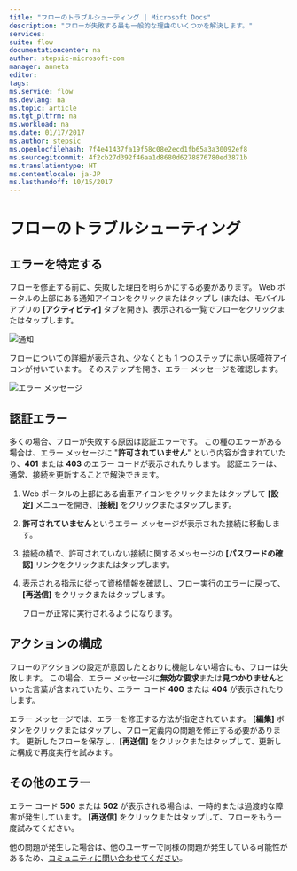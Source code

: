 ```yaml
---
title: "フローのトラブルシューティング | Microsoft Docs"
description: "フローが失敗する最も一般的な理由のいくつかを解決します。"
services: 
suite: flow
documentationcenter: na
author: stepsic-microsoft-com
manager: anneta
editor: 
tags: 
ms.service: flow
ms.devlang: na
ms.topic: article
ms.tgt_pltfrm: na
ms.workload: na
ms.date: 01/17/2017
ms.author: stepsic
ms.openlocfilehash: 7f4e41437fa19f58c08e2ecd1fb65a3a30092ef8
ms.sourcegitcommit: 4f2cb27d392f46aa1d8680d6278876780ed3871b
ms.translationtype: HT
ms.contentlocale: ja-JP
ms.lasthandoff: 10/15/2017
---
```

# <a name="troubleshooting-a-flow"></a>フローのトラブルシューティング
## <a name="identify-the-error"></a>エラーを特定する
フローを修正する前に、失敗した理由を明らかにする必要があります。 Web ポータルの上部にある通知アイコンをクリックまたはタップし (または、モバイル アプリの **[アクティビティ]** タブを開き)、表示される一覧でフローをクリックまたはタップします。

![通知](./media/fix-flow-failures/notifications-toolbar.png)

フローについての詳細が表示され、少なくとも 1 つのステップに赤い感嘆符アイコンが付いています。 そのステップを開き、エラー メッセージを確認します。

![エラー メッセージ](./media/fix-flow-failures/flow-run-failure.png)

## <a name="authentication-failures"></a>認証エラー
多くの場合、フローが失敗する原因は認証エラーです。 この種のエラーがある場合は、エラー メッセージに "**許可されていません**" という内容が含まれていたり、**401** または **403** のエラー コードが表示されたりします。 認証エラーは、通常、接続を更新することで解決できます。

1. Web ポータルの上部にある歯車アイコンをクリックまたはタップして **[設定]** メニューを開き、**[接続]** をクリックまたはタップします。
2. **許可されていません**というエラー メッセージが表示された接続に移動します。
3. 接続の横で、許可されていない接続に関するメッセージの **[パスワードの確認]** リンクをクリックまたはタップします。
4. 表示される指示に従って資格情報を確認し、フロー実行のエラーに戻って、**[再送信]** をクリックまたはタップします。
   
    フローが正常に実行されるようになります。

## <a name="action-configuration"></a>アクションの構成
フローのアクションの設定が意図したとおりに機能しない場合にも、フローは失敗します。 この場合、エラー メッセージに**無効な要求**または**見つかりません**といった言葉が含まれていたり、エラー コード **400** または **404** が表示されたりします。

エラー メッセージでは、エラーを修正する方法が指定されています。 **[編集]** ボタンをクリックまたはタップし、フロー定義内の問題を修正する必要があります。 更新したフローを保存し、**[再送信]** をクリックまたはタップして、更新した構成で再度実行を試みます。

## <a name="other-failures"></a>その他のエラー
エラー コード **500** または **502** が表示される場合は、一時的または過渡的な障害が発生しています。 **[再送信]** をクリックまたはタップして、フローをもう一度試みてください。

他の問題が発生した場合は、他のユーザーで同様の問題が発生している可能性があるため、[コミュニティに問い合わせてください](https://go.microsoft.com/fwlink/?LinkID=787467)。

